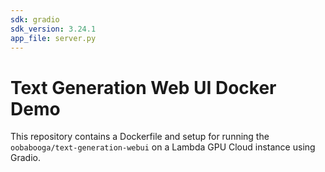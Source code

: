 ```yaml
---
sdk: gradio
sdk_version: 3.24.1
app_file: server.py
---
```


# Text Generation Web UI Docker Demo

This repository contains a Dockerfile and setup for running the `oobabooga/text-generation-webui` on a Lambda GPU Cloud instance using Gradio.
